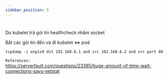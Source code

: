 ```yaml
---
sidebar_position: 5
---
```


# 
Do kubelet trả gói tin healthcheck nhầm socket

Bắt các gói tin đến và đi kubelet <=> pod

```
tcpdump -i enp1s9 dst 192.168.6.1 and src 192.168.6.2 and src port 80
```

`References:`     
https://serverfault.com/questions/23385/huge-amount-of-time-wait-connections-says-netstat     
